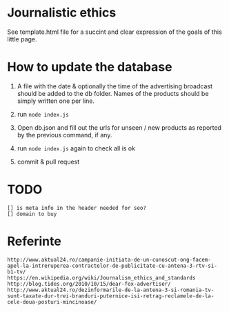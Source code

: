 #
# Journalistic ethics

See template.html file for a succint and clear expression of the goals of this little page.

# How to update the database

1. A file with the date & optionally the time of the advertising broadcast should be added to the db folder. Names of the products should be simply written one per line.

2. run `node index.js`

3. Open db.json and fill out the urls for unseen / new products as reported by the previous command, if any. 

4. run `node index.js` again to check all is ok

5. commit & pull request

# TODO
    [] is meta info in the header needed for seo?
    [] domain to buy

# Referinte

    http://www.aktual24.ro/campanie-initiata-de-un-cunoscut-ong-facem-apel-la-intreruperea-contractelor-de-publicitate-cu-antena-3-rtv-si-b1-tv/
   	https://en.wikipedia.org/wiki/Journalism_ethics_and_standards
    http://blog.tides.org/2010/10/15/dear-fox-advertiser/
    http://www.aktual24.ro/dezinformarile-de-la-antena-3-si-romania-tv-sunt-taxate-dur-trei-branduri-puternice-isi-retrag-reclamele-de-la-cele-doua-posturi-mincinoase/
